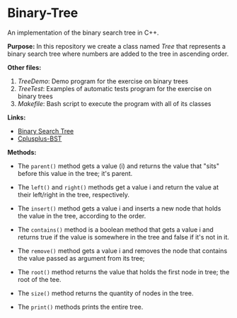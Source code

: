 # Binary-Tree
An implementation of the binary search tree in C++.

**Purpose:** In this repository we create a class named *Tree* that represents a binary search tree where numbers are added to the tree in ascending order. 

**Other files:**   
1. *TreeDemo*: Demo program for the exercise on binary trees  
2. *TreeTest*: Examples of automatic tests program for the exercise on binary trees   
3. *Makefile*: Bash script to execute the program with all of its classes

**Links:**

* [Binary Search Tree](https://www.geeksforgeeks.org/binary-search-tree-data-structure/)
* [Cplusplus-BST](http://www.cplusplus.com/forum/beginner/1276/)

**Methods:**

* The `parent()` method gets a value (i) and returns the value that "sits" before this value in the tree; it's parent.

* The `left()` and `right()` methods get a value i and return the value at their left/right in the tree, respectively.  

* The `insert()` method gets a value i and inserts a new node that holds the value in the tree, according to the order.

* The `contains()` method is a boolean method that gets a value i and returns true if the value is somewhere in the tree and false if it's not in it.

* The `remove()` method gets a value i and removes the node that contains the value passed as argument from its tree;

* The `root()` method returns the value that holds the first node in tree; the root of the tee.

* The `size()` method returns the quantity of nodes in the tree.

* The `print()` methods prints the entire tree.

